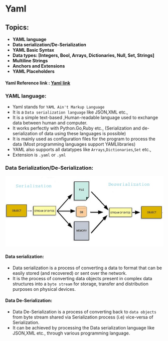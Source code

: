 # Yaml


## Topics:

- **YAML language**
- **Data serialization/De-Serialization**
- **YAML Basic Syntax**
- **Data types: [Integers, Bool, Arrays, Dictionaries, Null, Set, Strings]**
- **Multiline Strings**
- **Anchors and Extensions**
- **YAML Placeholders**

#### Yaml Reference link : [Yaml link](https://www.youtube.com/watch?v=GOk4IoYhM9U)

### YAML language:

- Yaml stands for ```YAML Ain't Markup Language```
- It is a ```Data serialization language``` like JSON,XML etc.,
- It is a simple text-based ,Human-readable language used to exchange data between human and computer.
- It works perfectly with Python.Go,Ruby etc., (Serialization and de-serialization of data using these languages is possible)
- It is mainly used as configuration files for the program to process the data (Most programming languages support YAMLlibraries)
- YAML also supports all datatypes like ```Arrays```,```Dictionaries```,```Set``` etc.,
- Extension is ```.yaml``` or ```.yml```

### Data Serialization/De-Serialization:

![Data Serialization](https://github.com/pknviki95/DevSecops-Learning/blob/main/Yaml/Images/Dataserialization.jpg)

#### Data serialization:

- Data serialization is a process of converting a data to format that can be easily stored (and recovered) or sent over the network.
- It is the process of converting data objects present in complex data structures into a ```byte stream``` for storage, transfer and distribution purposes on physical devices.
#### Data De-Serialization:
- Data De-Serialization is a process of converting back to ```data objects``` from byte stream shared via Serialization process (i.e) vice-versa of Serialization.
- It can be achieved by processing the Data serialization language like JSON,XML etc., through various programming language.